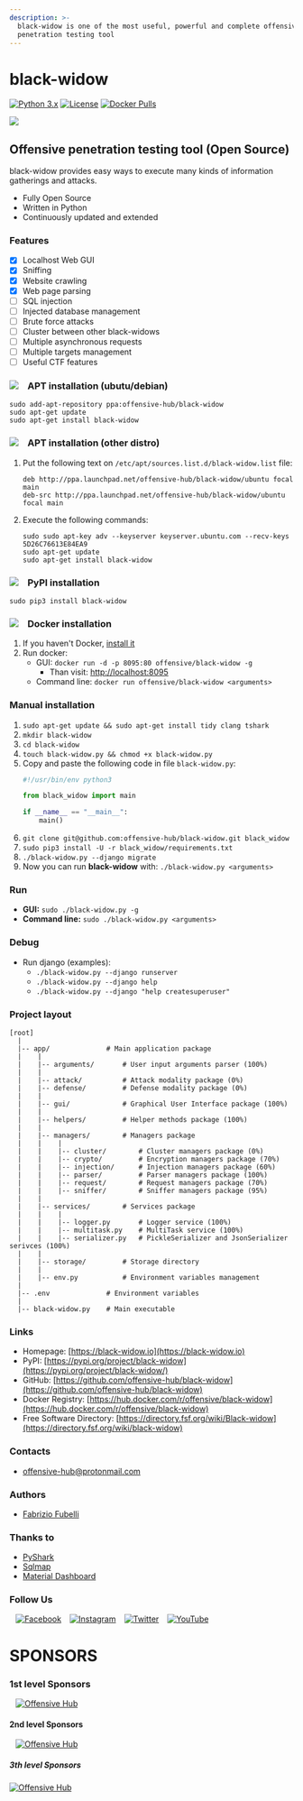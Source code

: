 ```yaml
---
description: >-
  black-widow is one of the most useful, powerful and complete offensive
  penetration testing tool
---
```


# black-widow

[![Python 3.x](https://img.shields.io/badge/python-3.x-yellow.svg)](https://www.python.org/) [![License](https://img.shields.io/badge/license-GPLv3-red.svg)](https://raw.githubusercontent.com/FabrizioFubelli/black-widow/master/LICENSE) [![Docker Pulls](https://img.shields.io/docker/pulls/offensive/black-widow.svg)](https://hub.docker.com/r/offensive/black-widow)

![](https://raw.githubusercontent.com/offensive-hub/black-widow/master/resources/black-widow.jpg)

## Offensive penetration testing tool \(Open Source\)

black-widow provides easy ways to execute many kinds of information gatherings and attacks.

* Fully Open Source
* Written in Python
* Continuously updated and extended

### Features

* [x] Localhost Web GUI
* [x] Sniffing
* [x] Website crawling
* [x] Web page parsing
* [ ] SQL injection
* [ ] Injected database management
* [ ] Brute force attacks
* [ ] Cluster between other black-widows
* [ ] Multiple asynchronous requests
* [ ] Multiple targets management
* [ ] Useful CTF features

### ![](https://raw.githubusercontent.com/offensive-hub/black-widow/master/resources/logos/tux.png)   APT installation (ubutu/debian)

    sudo add-apt-repository ppa:offensive-hub/black-widow
    sudo apt-get update
    sudo apt-get install black-widow

### ![](https://raw.githubusercontent.com/offensive-hub/black-widow/master/resources/logos/tux.png)   APT installation (other distro)

 1) Put the following text on `/etc/apt/sources.list.d/black-widow.list` file:
    ```text
    deb http://ppa.launchpad.net/offensive-hub/black-widow/ubuntu focal main 
    deb-src http://ppa.launchpad.net/offensive-hub/black-widow/ubuntu focal main 
    ```
 2) Execute the following commands:
    ```text
    sudo sudo apt-key adv --keyserver keyserver.ubuntu.com --recv-keys 5D26C76613E84EA9
    sudo apt-get update
    sudo apt-get install black-widow
    ```

### ![](https://raw.githubusercontent.com/offensive-hub/black-widow/master/resources/logos/pypi.png)   PyPI installation

    sudo pip3 install black-widow

### ![](https://raw.githubusercontent.com/offensive-hub/black-widow/master/resources/logos/docker-hub.png)   Docker installation

 1) If you haven't Docker, [install it](https://docs.docker.com/install/linux/docker-ce/ubuntu)
 2) Run docker:
    * GUI: `docker run -d -p 8095:80 offensive/black-widow -g`
      * Than visit: [http://localhost:8095](http://localhost:8095/)
    * Command line: `docker run offensive/black-widow <arguments>`

### Manual installation

 1) `sudo apt-get update && sudo apt-get install tidy clang tshark`
 2) `mkdir black-widow`
 3) `cd black-widow`
 4) `touch black-widow.py && chmod +x black-widow.py`
 5) Copy and paste the following code in file `black-widow.py`:
    ```python
    #!/usr/bin/env python3
    
    from black_widow import main
    
    if __name__ == "__main__":
        main()
    
    ```
 6) `git clone git@github.com:offensive-hub/black-widow.git black_widow`
 7) `sudo pip3 install -U -r black_widow/requirements.txt`
 8) `./black-widow.py --django migrate`
 9) Now you can run **black-widow** with: `./black-widow.py <arguments>`

### Run

* **GUI:** `sudo ./black-widow.py -g`
* **Command line:** `sudo ./black-widow.py <arguments>`

### Debug

* Run django \(examples\):
  * `./black-widow.py --django runserver`
  * `./black-widow.py --django help`
  * `./black-widow.py --django "help createsuperuser"`

### Project layout

```text
[root]
  |
  |-- app/              # Main application package
  |    |
  |    |-- arguments/       # User input arguments parser (100%)
  |    |
  |    |-- attack/          # Attack modality package (0%)
  |    |-- defense/         # Defense modality package (0%)
  |    |
  |    |-- gui/             # Graphical User Interface package (100%)
  |    |
  |    |-- helpers/         # Helper methods package (100%)
  |    |
  |    |-- managers/        # Managers package
  |    |    |
  |    |    |-- cluster/        # Cluster managers package (0%)
  |    |    |-- crypto/         # Encryption managers package (70%)
  |    |    |-- injection/      # Injection managers package (60%)
  |    |    |-- parser/         # Parser managers package (100%)
  |    |    |-- request/        # Request managers package (70%)
  |    |    |-- sniffer/        # Sniffer managers package (95%)
  |    |
  |    |-- services/        # Services package
  |    |    |
  |    |    |-- logger.py       # Logger service (100%)
  |    |    |-- multitask.py    # MultiTask service (100%)
  |    |    |-- serializer.py   # PickleSerializer and JsonSerializer serivces (100%)
  |    |
  |    |-- storage/         # Storage directory
  |    |
  |    |-- env.py           # Environment variables management
  |
  |-- .env              # Environment variables
  |
  |-- black-widow.py    # Main executable
```

### Links

* Homepage: [https://black-widow.io](https://black-widow.io)
* PyPI: [https://pypi.org/project/black-widow](https://pypi.org/project/black-widow/)
* GitHub: [https://github.com/offensive-hub/black-widow](https://github.com/offensive-hub/black-widow)
* Docker Registry: [https://hub.docker.com/r/offensive/black-widow](https://hub.docker.com/r/offensive/black-widow)
* Free Software Directory: [https://directory.fsf.org/wiki/Black-widow](https://directory.fsf.org/wiki/black-widow)

### Contacts

* [offensive-hub@protonmail.com](mailto:offensive-hub@protonmail.com)

### Authors

* [Fabrizio Fubelli](https://fabrizio.fubelli.org)

### Thanks to

* [PyShark](https://github.com/KimiNewt/pyshark)
* [Sqlmap](https://github.com/sqlmapproject/sqlmap)
* [Material Dashboard](https://github.com/creativetimofficial/material-dashboard)

### Follow Us

  [![Facebook](https://raw.githubusercontent.com/offensive-hub/black-widow/master/resources/social/facebook-icon.png)](https://www.facebook.com/offensive.black.widow)   [![Instagram](https://raw.githubusercontent.com/offensive-hub/black-widow/master/resources/social/instagram-icon.png)](https://www.instagram.com/8l4ck_w1d0w)   [![Twitter](https://raw.githubusercontent.com/offensive-hub/black-widow/master/resources/social/twitter-icon.png)](https://twitter.com/Offensive_Hub)   [![YouTube](https://raw.githubusercontent.com/offensive-hub/black-widow/master/resources/social/youtube-icon.png)](https://www.youtube.com/playlist?list=PLUrUcT-zI_BfkAagJ5eAgOW8TcVYY5gB6&fbclid=IwAR1hWrMt1vchrDTr8MbAyrOk3l2KZ09uogc8tl38D052w3F1bSk5HyVXn-8)

# SPONSORS

### 1st level Sponsors

  [![Offensive Hub](https://avatars3.githubusercontent.com/u/35137101?s=140)](https://offensivehub.org)

#### 2nd level Sponsors

  [![Offensive Hub](https://avatars3.githubusercontent.com/u/35137101?s=70)](https://offensivehub.org)

##### 3th level Sponsors

  [![Offensive Hub](https://avatars3.githubusercontent.com/u/35137101?s=35)](https://offensivehub.org)
